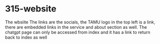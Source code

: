 # 315-website
The wbsiite
The links are the socials, the TAMU logo in the top left is a link, there are embedded links in the service and about section as well. The chatgpt page can only be accessed from index and it has a link to return back to index as well
